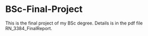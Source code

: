 # BSc-Final-Project
This is the final project of my BSc degree.
Details is in the pdf file RN_3384_FinalReport.
